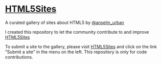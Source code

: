 # [HTML5Sites](https://html5sit.es)
A curated gallery of sites about HTML5 by [@anselm_urban](https://twitter.com/anselm_urban)

I created this repository to let the community contribute to and improve [HTML5Sites](https://html5sit.es)

To submit a site to the gallery, please visit [HTML5Sites](https://html5sit.es) and click on the link "Submit a site" in the menu on the left. This repository is only for code contributions.
